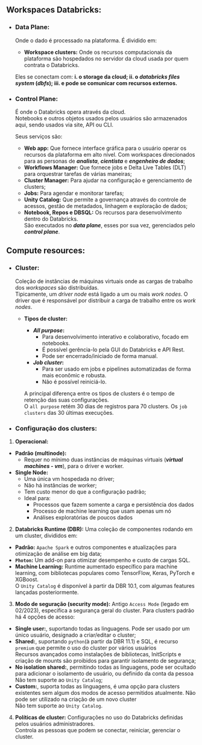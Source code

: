 ## **Workspaces Databricks:**

* ### **Data Plane:**
  Onde o dado é processado na plataforma. É dividido em:
  * **Workspace clusters:** Onde os recursos computacionais da plataforma são hospedados no servidor da cloud usada por quem contrata o Databricks. 
  
  Eles se conectam com: **i. o storage da cloud; ii. o _databricks files system_ (_dbfs_); iii. e pode se comunicar com recursos externos.**

* ### **Control Plane:**
  É onde o Databricks opera através da cloud.<br/>
  Notebooks e outros objetos usados pelos usuários são armazenados aqui, sendo usados via site, API ou CLI.

  Seus serviços são:
  * **Web app:** Que fornece interface gráfica para o usuário operar os recursos da plataforma em alto nível. Com workspaces direcionados para as personas de **_analista_**, **_cientista_** e **_engenheiro de dados_**;
  * **Workflows Manager:** Que fornece jobs e Delta Live Tables (DLT) para orquestrar tarefas de várias maneiras;
  * **Cluster Manager:** Para ajudar na configuração e gerenciamento de clusters;
  * **Jobs:** Para agendar e monitorar tarefas;
  * **Unity Catalog:** Que permite a governança através do controle de acessos, gestão de metadados, linhagem e exploração de dados;
  * **Notebook, Repos e DBSQL:** Os recursos para desenvolvimento dentro do Databricks.<br/>
    São executados no **_data plane_**, esses por sua vez, gerenciados pelo **_control plane_**.

## **Compute resources:**

* ### **Cluster:**
  Coleção de instâncias de máquinas virtuais onde as cargas de trabalho dos _workspaces_ são distribuídas.<br/>
  Tipicamente, um _driver node_ está ligado a um ou mais _work nodes_. O driver que é responsável por distribuir a carga de trabalho entre os _work nodes_.<br/>
  * **Tipos de cluster:**
    * **_All purpose_:** 
      * Para desenvolvimento interativo e colaborativo, focado em notebooks.
      * É possível gerência-lo pela GUI do Databricks e API Rest.
      * Pode ser encerrado/iniciado de forma manual.
    * **_Job cluster_:**
      * Para ser usado em jobs e pipelines automatizadas de forma mais econômic e robusta.
      * Não é possível reiniciá-lo.

    A principal diferença entre os tipos de clusters é o tempo de retenção das suas configurações.<br/>
    O `all purpose` retém 30 dias de registros para 70 clusters. Os `job clusters` das 30 últimas execuções.

* ### **Configuração dos clusters:**

1. **Operacional:**
  * **Padrão (multinode):**
    * Requer no mínimo duas instâncias de máquinas virtuais (**_virtual machines - vm_**), para o driver e worker.
  * **Single Node:** 
    * Uma única vm hospedada no driver;
    * Não há instâncias de worker;
    * Tem custo menor do que a configuração padrão;
    * Ideal para:
      * Processos que fazem somente a carga e persistência dos dados
      * Processo de machine learning que usam apenas um nó
      * Análises exploratórias de poucos dados

2. **Databricks Runtime (DBR):**
  Uma coleção de componentes rodando em um cluster, divididos em:
  * **Padrão:** 
    `Apache Spark` e outros componentes e atualizações para otimização de análise em big data;
  * **`Photon`:**
    Um add-on para otimizar desempenho e custo de cargas SQL.
  * **Machine Learning:**
    Runtime aumentado específico para machine learning, com bibliotecas populares como TensorFlow, Keras, PyTorch e XGBoost.<br/>
  O `Unity Catalog` é disponível à partir da DBR 10.1, com algumas features lançadas posteriormente.

3. **Modo de seguração (security mode):**
  Antigo `Access Mode` (legado em 02/2023), especifica a segurança geral do cluster. Para clusters padrão há 4 opções de acesso:
  * **Single user:**, suportando todas as linguagens. Pode ser usado por um único usuário, designado a criar/editar o cluster;
  * **Shared:**, suportando `python`(à partir da DBR 11.1) e SQL, é recurso `premium` que permite o uso do cluster por vários usuários<br/>Recursos avançados como instalações de bibliotecas, InitScripts e criação de mounts são proibidos para garantir isolamento de segurança;
  * **No isolation shared:**, permitindo todas as linguagens, pode ser ocultado para adicionar o isolamento de usuário, ou definido da conta da pessoa<br/>Não tem suporte ao `Unity Catalog`;
  * **Custom:**, suporta todas as linguagens, é uma opção para clusters existentes sem algum dos modos de acesso permitidos atualmente. Não pode ser utilizado na criação de um novo cluster<br/>Não tem suporte ao `Unity Catalog`.

4. **Políticas de cluster:**
  Configurações no uso do Databricks definidas pelos usuários administradores.<br/>
  Controla as pessoas que podem se conectar, reiniciar, gerenciar o cluster.
